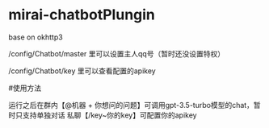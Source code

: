 # mirai-chatbotPlungin
base on okhttp3

/config/Chatbot/master 里可以设置主人qq号（暂时还没设置特权）

/config/Chatbot/key 里可以查看配置的apikey

#使用方法


运行之后在群内【@机器 + 你想问的问题】可调用gpt-3.5-turbo模型的chat，暂时只支持单独对话
私聊【/key~你的key】可配置你的apikey
